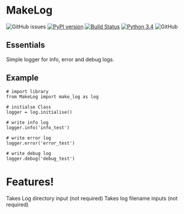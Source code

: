 # **MakeLog**

![GitHub issues](https://img.shields.io/github/issues/darryllane/MakeLog.svg)
[![PyPI version](https://badge.fury.io/py/MakeLog.svg)](https://badge.fury.io/py/MakeLog)
[![Build Status](https://travis-ci.com/darryllane/MakeLog.svg?branch=master)](https://travis-ci.com/darryllane/MakeLog)
[![Python 3.4](https://img.shields.io/badge/python-3.4%20+-green.svg)](https://www.python.org/downloads/release/python-360/)
![GitHub](https://img.shields.io/github/license/darryllane/MakeLog.svg)

**Essentials**
---
Simple logger for info, error and debug logs.

**Example**
---
    # import library
    from MakeLog import make_log as log
    
    # initialse Class
    logger = log.initialise()
    
    # write info log
    logger.info('info_test')
    
    # write error log
    logger.error('error_test')
    
    # write debug log
    logger.debug('debug_test')

# **Features!**
Takes Log directory input (not required)
Takes log filename inputs (not required)


